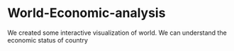 # World-Economic-analysis
We created some interactive visualization of world. We can understand the economic status of country
